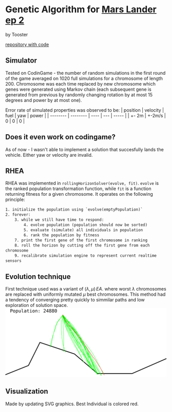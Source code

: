 # Genetic Algorithm for [Mars Lander ep 2](https://www.codingame.com/ide/puzzle/mars-lander)

by Tooster

[repository with code](https://github.com/tooster-university/AI4Games/tree/master/src/main/kotlin/lander)

## Simulator

Tested on CodinGame - the number of random simulations in the first round of the game averaged on 1020 full simulations for a chromosome of length 200. Chromosome was each time replaced by new chromosome which genes were generated using Markov chain (each subsequent gene is generated from previous by randomly changing rotation by at most 15 degrees and power by at most one).

Error rate of simulated properties was observed to be:
| position | velocity | fuel | yaw | power |
| -------- | -------- | ---- | --- | ----- |
| +- 2m    | +-2m/s   | 0    | 0   | 0     |

## Does it even work on codingame?

As of now - I wasn't able to implement a solution that succesfully lands the vehicle. Either yaw or velocity are invalid.

## RHEA

RHEA was implemented in `rollingHorizonSolver(evolve, fit)`. `evolve` is the ranked population transformation function, while `fit` is a function returning fitness for a given chromosome. It operates on the following principle:

```
1. initialize the population using `evolve(emptyPopulation)`
2. forever:
    3. while we still have time to respond:
        4. evolve population (population should now be sorted)
        5. evaluate (simulate) all individuals in population
        6. rank the population by fitness
    7. print the first gene of the first chromosome in ranking
    8. roll the horizon by cutting off the first gene from each chromosome
    9. recalibrate simulation engine to represent current realtime sensors
```

## Evolution technique

First technique used was a variant of $(\lambda, \mu)\,EA$. where worst $\lambda$ chromosomes are replaced with uniformly mutated $\mu$ best chromosomes. This method had a tendency of converging pretty quickly to simmilar paths and low exploration of solution space.
![image](vis1.svg)

## Visualization

Made by updating SVG graphics. Best Individual is colored red.